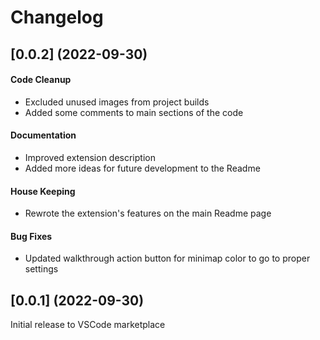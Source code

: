 # Changelog

## [0.0.2] (2022-09-30)
#### Code Cleanup
* Excluded unused images from project builds
* Added some comments to main sections of the code

#### Documentation
* Improved extension description
* Added more ideas for future development to the Readme

#### House Keeping
* Rewrote the extension's features on the main Readme page

#### Bug Fixes
* Updated walkthrough action button for minimap color to go to proper settings

## [0.0.1] (2022-09-30)
Initial release to VSCode marketplace